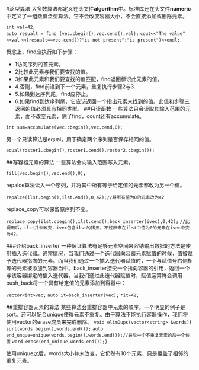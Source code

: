 #泛型算法
大多数算法都定义在头文件**algorithm**中。标准库还在头文件**numeric**中定义了一组数值泛型算法。它不会改变容器大小，不会直接添加或删除元素。

`int val=42;`                     
`auto resualt = find (vec.cbegin(),vec.cend(),val);`
`cout<<"The value"<<val`
`<<(resualt==vec.cend()?"is not present":"is present")<<endl;`

概念上，find应执行如下步骤：

* 1访问序列的首元素。
* 2比较此元素与我们要查找的值。
* 3如果此元素和我们要查找的值匹配，find返回标识此元素的值。
* 4.否则，find前进到下一个元素，重复执行步骤2与3.
* 5.如果到达序列尾，find应停止。
* 6.如果find到达序列尾，它应该返回一个指出元素未找到的值。此值和步骤三返回的值必须具有相同类型。
##只读函数
一些算法只会读取其输入范围的元素，而不改变元素，除了find，count还有accumulate。

`int sum=accumulate(vec.cbegin(),vec.cend,0);`

另一个只读算法是equal，用于确定两个序列是否保存相同的值。

`equal(roster1.cbegin(),roster1.cend(),roster2.cbegin());`

##写容器元素的算法
一些算法会向输入范围写入元素。

`fill(vec.begin(),vec.end(),0);`

repalce算法读入一个序列，并将其中所有等于给定值的元素都改为另一个值。

`repalce(ilst.begin(),ilst.end(),0,42);//将所有值为0的元素改为42`

replace_copy可以保留原序列不变。

`replace_copy(ilst.cbegin(),ilst.cend(),back_inserter(ivec),0,42);`
`//此调用后，ilst并未改变，ivec包含ilst的拷贝，不过原来在ilst中值为0的元素在ivec中变为42。`

###介绍back_inserter
一种保证算法有足够元素空间来容纳输出数据的方法是使用插入迭代器。通常情况，当我们通过一个迭代器向容器元素赋值的时候，值被赋予迭代器指向的元素。而当我们通过一个插入迭代器赋值时，一个与赋值号右侧相等的元素被添加到容器当中。back_inserter接受一个指向容器的引用，返回一个与该容器绑定的插入迭代器。当我们通过此迭代器赋值时，赋值运算符会调用push_back将一个具有给定值的元素添加到容器中：

`vector<int>vec;`
`auto it=back_inserter(vec);`
`*it=42;`

##重排容器元素的算法
某些算法会重排容器中元素的顺序。一个明显的例子是sort。还可以配合unique使得元素不重复。由于算法不能执行容器操作，我们将使用vector的erase成员来完成删除。
`void elimDups(vector<string> &words){`
`sort(words.begin(),words.end());`
`auto end_unque=unique(words.begin(),words.end());//最后一个不重复元素的后一个位置`
`word.erase(end_unique,words.end());}`

使用unique之后，words大小并未改变，它仍然有10个元素，只是覆盖了相邻的重复元素。

